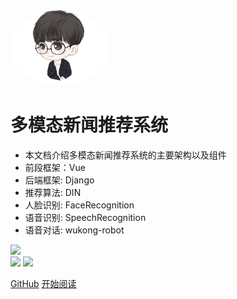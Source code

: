 <img width="160px" style="border-radius: 50%" bor src="head.jpg">

# **多模态新闻推荐系统**

- 本文档介绍多模态新闻推荐系统的主要架构以及组件
- 前段框架：Vue
- 后端框架: Django
- 推荐算法: DIN
- 人脸识别: FaceRecognition
- 语音识别: SpeechRecognition
- 语音对话: wukong-robot 

![](https://img.shields.io/badge/MIT-newsrecsys-red.svg)  
![](https://img.shields.io/badge/stars-%E2%98%85%E2%98%85%E2%98%85%E2%98%85%E2%98%85-brightgreen.svg) 
![](https://img.shields.io/badge/version-v0.0.1-blue.svg)    

[GitHub](https://github.com/harrytsz/)
[开始阅读](?id=前言)